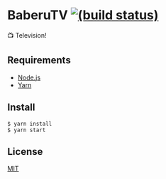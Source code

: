 # BaberuTV [![(build status)](https://circleci.com/gh/baberutv/baberutv.svg?style=shield)](https://circleci.com/gh/baberutv/baberutv/tree/master)

:tv: Television!

## Requirements

- [Node.js](https://nodejs.org/)
- [Yarn](https://yarnpkg.com/)

## Install

```shell
$ yarn install
$ yarn start
```

## License

[MIT](LICENSE)
